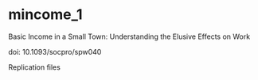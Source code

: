 # mincome_1
Basic Income in a Small Town: Understanding the Elusive Effects on Work

doi: 10.1093/socpro/spw040

Replication files
